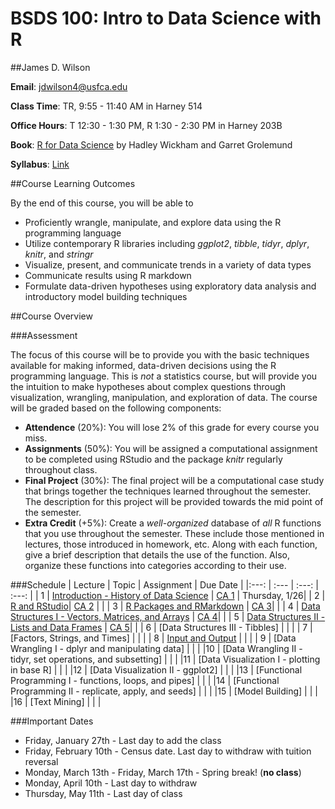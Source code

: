 # BSDS 100: Intro to Data Science with R

##James D. Wilson

**Email**: jdwilson4@usfca.edu

**Class Time**: TR, 9:55 - 11:40 AM in Harney 514

**Office Hours**: T 12:30 - 1:30 PM, R 1:30 - 2:30 PM in Harney 203B

**Book**: [R for Data Science](http://r4ds.had.co.nz/index.html) by Hadley Wickham and Garret Grolemund

**Syllabus**: [Link](https://github.com/jdwilson4/Data100_Spring_2017/blob/master/Spring_2017.pdf)

##Course Learning Outcomes

By the end of this course, you will be able to

- Proficiently wrangle, manipulate, and explore data using the R programming language
- Utilize contemporary R libraries including *ggplot2*, *tibble*, *tidyr*, *dplyr*, *knitr*, and *stringr*
- Visualize, present, and communicate trends in a variety of data types
- Communicate results using R markdown
- Formulate data-driven hypotheses using exploratory data analysis and introductory model building techniques

##Course Overview

###Assessment

The focus of this course will be to provide you with the basic techniques available for making informed, data-driven decisions using the R programming language. This is *not* a statistics course, but will provide you the intuition to make hypotheses about complex questions through visualization, wrangling, manipulation, and exploration of data. The course will be graded based on the following components:

- **Attendence** (20%): You will lose 2% of this grade for every course you miss.
- **Assignments** (50%): You will be assigned a computational assignment to be completed using RStudio and the package *knitr* regularly throughout class. 
- **Final Project** (30%): The final project will be a computational case study that brings together the techniques learned throughout the semester. The description for this project will be provided towards the mid point of the semester.
- **Extra Credit** (+5%): Create a *well-organized* database of *all* R functions that you use throughout the semester. These include those mentioned in lectures, those introduced in homework, etc. Along with each function, give a brief description that details the use of the function. Also, organize these functions into categories according to their use.

###Schedule
| Lecture | Topic | Assignment | Due Date |
|:---: | :---  | :---:  | :---:  |
| 1    | [Introduction - History of Data Science](https://github.com/jdwilson4/Intro-Data-Science-2017/blob/master/Lectures/Lecture%201%20Introduction.pdf) | [CA 1](https://github.com/jdwilson4/Intro-Data-Science-2017/blob/master/Assignments/Assignment1.pdf) | Thursday, 1/26|
| 2    | [R and RStudio](https://github.com/jdwilson4/Intro-Data-Science-2017/blob/master/Lectures/Lecture%202%20R%20and%20RStudio.pdf)| [CA 2](https://github.com/jdwilson4/Intro-Data-Science-2017/blob/master/Assignments/Assignment2.pdf) | |
| 3    | [R Packages and RMarkdown](https://github.com/jdwilson4/Intro-Data-Science-2017/blob/master/Lectures/Lecture%203%20R%20Markdown.pdf)   | [CA 3](https://github.com/jdwilson4/Intro-Data-Science-2017/blob/master/Assignments/Assignment3.pdf)| |
| 4    | [Data Structures I - Vectors, Matrices, and Arrays](https://github.com/jdwilson4/Intro-Data-Science-2017/blob/master/Lectures/Lecture%204%20Data%20Structures%20I.pdf) | [CA 4](https://github.com/jdwilson4/Intro-Data-Science-2017/blob/master/Assignments/Assignment4.pdf)| |
| 5    | [Data Structures II - Lists and Data Frames](https://github.com/jdwilson4/Intro-Data-Science-2017/blob/master/Lectures/Lecture%205%20Data%20Structures%20II.pdf) | [CA 5](https://github.com/jdwilson4/Intro-Data-Science-2017/blob/master/Assignments/Assignment5.pdf)| |
| 6    | [Data Structures III - Tibbles] | | |
| 7    | [Factors, Strings, and Times] | | |
| 8    | [Input and Output](https://github.com/jdwilson4/Intro-Data-Science-2017/blob/master/Lectures/Lecture%208%20Input%20and%20Output.pdf) | | |
| 9    | [Data Wrangling I - dplyr and manipulating data] | | |
|10    | [Data Wrangling II - tidyr, set operations, and subsetting] | | |
|11    | [Data Visualization I - plotting in base R] | | |
|12    | [Data Visualization II - ggplot2] | | |
|13    | [Functional Programming I - functions, loops, and pipes] | | |
|14    | [Functional Programming II - replicate, apply, and seeds] | | |
|15    | [Model Building] | | |
|16    | [Text Mining] | | |

###Important Dates

- Friday, January 27th - Last day to add the class
- Friday, February 10th - Census date. Last day to withdraw with tuition reversal
- Monday, March 13th - Friday, March 17th - Spring break! (**no class**)
- Monday, April 10th - Last day to withdraw
- Thursday, May 11th - Last day of class
